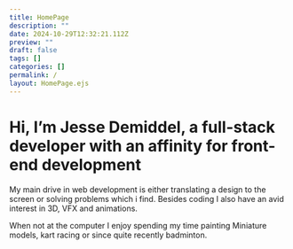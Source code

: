 ```yaml
---
title: HomePage
description: ""
date: 2024-10-29T12:32:21.112Z
preview: ""
draft: false
tags: []
categories: []
permalink: /
layout: HomePage.ejs
---
```


# Hi, I’m Jesse Demiddel, a full-stack developer with an affinity for front-end development

My main drive in web development is either translating a design to the screen or solving problems which i find.
Besides coding I also have an avid interest in 3D, VFX and animations.

When not at the computer I enjoy spending my time painting Miniature models, kart racing or since quite recently badminton.
